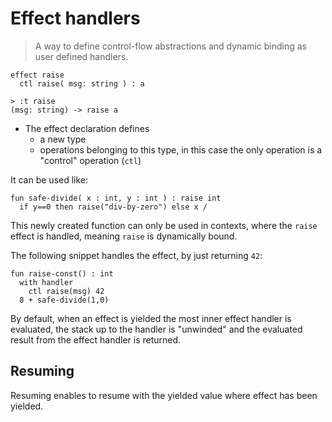# Effect handlers

> A way to define control-flow abstractions and dynamic binding as user defined
> handlers.

```koka
effect raise
  ctl raise( msg: string ) : a

> :t raise
(msg: string) -> raise a
```

- The effect declaration defines
    - a new type
    - operations belonging to this type, in this case the only operation is a
      "control" operation (`ctl`)

It can be used like:

```koka
fun safe-divide( x : int, y : int ) : raise int
  if y==0 then raise("div-by-zero") else x / 
```

This newly created function can only be used in contexts, where the `raise`
effect is handled, meaning `raise` is dynamically bound.

The following snippet handles the effect, by just returning `42`:

```koka
fun raise-const() : int
  with handler
    ctl raise(msg) 42 
  8 + safe-divide(1,0)
```

By default, when an effect is yielded the most inner effect handler is
evaluated, the stack up to the handler is "unwinded" and the evaluated result
from the effect handler is returned.

## Resuming

Resuming enables to resume with the yielded value where effect has been
yielded.
